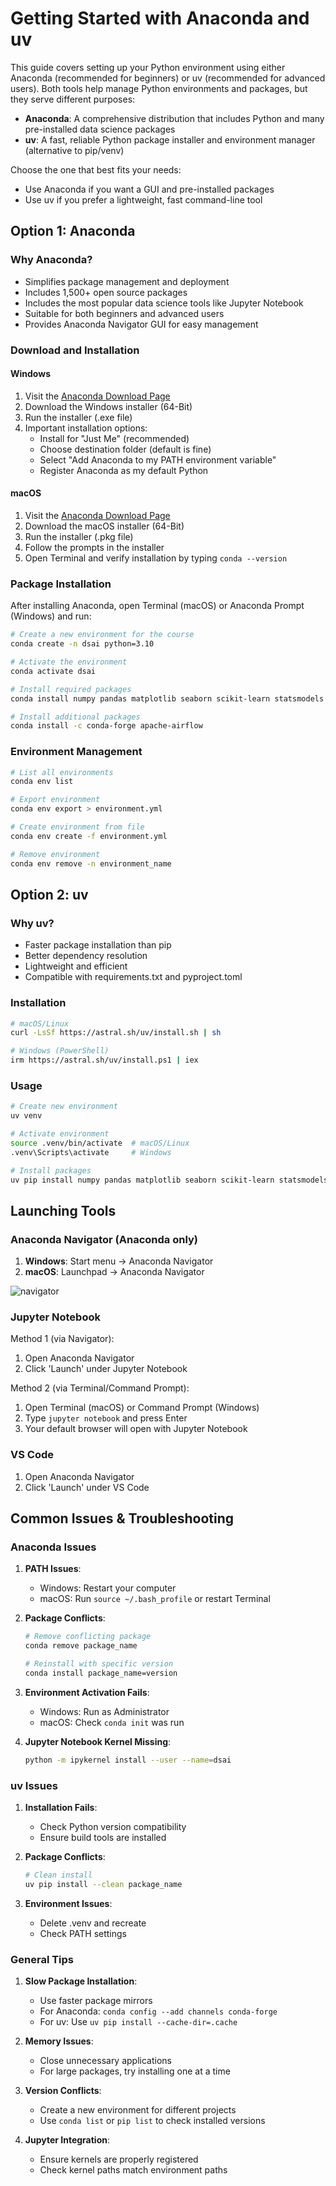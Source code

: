 # Getting Started with Anaconda and uv

This guide covers setting up your Python environment using either Anaconda (recommended for beginners) or uv (recommended for advanced users). Both tools help manage Python environments and packages, but they serve different purposes:

- **Anaconda**: A comprehensive distribution that includes Python and many pre-installed data science packages
- **uv**: A fast, reliable Python package installer and environment manager (alternative to pip/venv)

Choose the one that best fits your needs:
- Use Anaconda if you want a GUI and pre-installed packages
- Use uv if you prefer a lightweight, fast command-line tool

## Option 1: Anaconda

### Why Anaconda?

- Simplifies package management and deployment
- Includes 1,500+ open source packages
- Includes the most popular data science tools like Jupyter Notebook
- Suitable for both beginners and advanced users
- Provides Anaconda Navigator GUI for easy management

### Download and Installation

#### Windows

1. Visit the [Anaconda Download Page](https://www.anaconda.com/download)
2. Download the Windows installer (64-Bit)
3. Run the installer (.exe file)
4. Important installation options:
   - Install for "Just Me" (recommended)
   - Choose destination folder (default is fine)
   - Select "Add Anaconda to my PATH environment variable"
   - Register Anaconda as my default Python

#### macOS

1. Visit the [Anaconda Download Page](https://www.anaconda.com/download)
2. Download the macOS installer (64-Bit)
3. Run the installer (.pkg file)
4. Follow the prompts in the installer
5. Open Terminal and verify installation by typing `conda --version`

### Package Installation

After installing Anaconda, open Terminal (macOS) or Anaconda Prompt (Windows) and run:

```bash
# Create a new environment for the course
conda create -n dsai python=3.10

# Activate the environment
conda activate dsai

# Install required packages
conda install numpy pandas matplotlib seaborn scikit-learn statsmodels jupyter

# Install additional packages
conda install -c conda-forge apache-airflow
```

### Environment Management

```bash
# List all environments
conda env list

# Export environment
conda env export > environment.yml

# Create environment from file
conda env create -f environment.yml

# Remove environment
conda env remove -n environment_name
```

## Option 2: uv

### Why uv?

- Faster package installation than pip
- Better dependency resolution
- Lightweight and efficient
- Compatible with requirements.txt and pyproject.toml

### Installation

```bash
# macOS/Linux
curl -LsSf https://astral.sh/uv/install.sh | sh

# Windows (PowerShell)
irm https://astral.sh/uv/install.ps1 | iex
```

### Usage

```bash
# Create new environment
uv venv

# Activate environment
source .venv/bin/activate  # macOS/Linux
.venv\Scripts\activate     # Windows

# Install packages
uv pip install numpy pandas matplotlib seaborn scikit-learn statsmodels jupyter apache-airflow
```

## Launching Tools

### Anaconda Navigator (Anaconda only)

1. **Windows**: Start menu → Anaconda Navigator
2. **macOS**: Launchpad → Anaconda Navigator

![navigator](./assets/anaconda-navigator.png)

### Jupyter Notebook

Method 1 (via Navigator):

1. Open Anaconda Navigator
2. Click 'Launch' under Jupyter Notebook

Method 2 (via Terminal/Command Prompt):

1. Open Terminal (macOS) or Command Prompt (Windows)
2. Type `jupyter notebook` and press Enter
3. Your default browser will open with Jupyter Notebook

### VS Code

1. Open Anaconda Navigator
2. Click 'Launch' under VS Code

## Common Issues & Troubleshooting

### Anaconda Issues

1. **PATH Issues**:
   - Windows: Restart your computer
   - macOS: Run `source ~/.bash_profile` or restart Terminal

2. **Package Conflicts**:
   ```bash
   # Remove conflicting package
   conda remove package_name
   
   # Reinstall with specific version
   conda install package_name=version
   ```

3. **Environment Activation Fails**:
   - Windows: Run as Administrator
   - macOS: Check `conda init` was run

4. **Jupyter Notebook Kernel Missing**:
   ```bash
   python -m ipykernel install --user --name=dsai
   ```

### uv Issues

1. **Installation Fails**:
   - Check Python version compatibility
   - Ensure build tools are installed

2. **Package Conflicts**:
   ```bash
   # Clean install
   uv pip install --clean package_name
   ```

3. **Environment Issues**:
   - Delete .venv and recreate
   - Check PATH settings

### General Tips

1. **Slow Package Installation**:
   - Use faster package mirrors
   - For Anaconda: `conda config --add channels conda-forge`
   - For uv: Use `uv pip install --cache-dir=.cache`

2. **Memory Issues**:
   - Close unnecessary applications
   - For large packages, try installing one at a time

3. **Version Conflicts**:
   - Create a new environment for different projects
   - Use `conda list` or `pip list` to check installed versions

4. **Jupyter Integration**:
   - Ensure kernels are properly registered
   - Check kernel paths match environment paths
